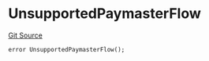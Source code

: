# UnsupportedPaymasterFlow
[Git Source](https://github.com/matter-labs/zksync-contracts/blob/c6e73735b89a4b474234f6471e326125c9069f15/contracts/l2-contracts/errors/L2ContractErrors.sol)


```solidity
error UnsupportedPaymasterFlow();
```

